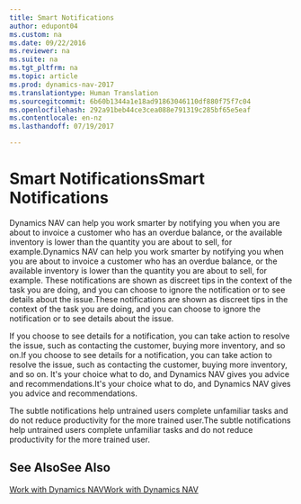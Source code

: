 ```yaml
---
title: Smart Notifications
author: edupont04
ms.custom: na
ms.date: 09/22/2016
ms.reviewer: na
ms.suite: na
ms.tgt_pltfrm: na
ms.topic: article
ms.prod: dynamics-nav-2017
ms.translationtype: Human Translation
ms.sourcegitcommit: 6b60b1344a1e18ad91863046110df880f75f7c04
ms.openlocfilehash: 292a91beb44ce3cea088e791319c285bf65e5eaf
ms.contentlocale: en-nz
ms.lasthandoff: 07/19/2017

---
```


# <a name="smart-notifications"></a><span data-ttu-id="1b483-102">Smart Notifications</span><span class="sxs-lookup"><span data-stu-id="1b483-102">Smart Notifications</span></span>
<span data-ttu-id="1b483-103">Dynamics NAV can help you work smarter by notifying you when you are about to invoice a customer who has an overdue balance, or the available inventory is lower than the quantity you are about to sell, for example.</span><span class="sxs-lookup"><span data-stu-id="1b483-103">Dynamics NAV can help you work smarter by notifying you when you are about to invoice a customer who has an overdue balance, or the available inventory is lower than the quantity you are about to sell, for example.</span></span> <span data-ttu-id="1b483-104">These notifications are shown as discreet tips in the context of the task you are doing, and you can choose to ignore the notification or to see details about the issue.</span><span class="sxs-lookup"><span data-stu-id="1b483-104">These notifications are shown as discreet tips in the context of the task you are doing, and you can choose to ignore the notification or to see details about the issue.</span></span>  

<span data-ttu-id="1b483-105">If you choose to see details for a notification, you can take action to resolve the issue, such as contacting the customer, buying more inventory, and so on.</span><span class="sxs-lookup"><span data-stu-id="1b483-105">If you choose to see details for a notification, you can take action to resolve the issue, such as contacting the customer, buying more inventory, and so on.</span></span> <span data-ttu-id="1b483-106">It's your choice what to do, and Dynamics NAV gives you advice and recommendations.</span><span class="sxs-lookup"><span data-stu-id="1b483-106">It's your choice what to do, and Dynamics NAV gives you advice and recommendations.</span></span>  

<span data-ttu-id="1b483-107">The subtle notifications help untrained users complete unfamiliar tasks and do not reduce productivity for the more trained user.</span><span class="sxs-lookup"><span data-stu-id="1b483-107">The subtle notifications help untrained users complete unfamiliar tasks and do not reduce productivity for the more trained user.</span></span>

## <a name="see-also"></a><span data-ttu-id="1b483-108">See Also</span><span class="sxs-lookup"><span data-stu-id="1b483-108">See Also</span></span>
[<span data-ttu-id="1b483-109">Work with Dynamics NAV</span><span class="sxs-lookup"><span data-stu-id="1b483-109">Work with Dynamics NAV</span></span>](ui-work-product.md)

